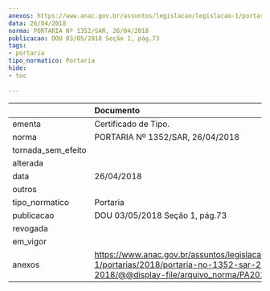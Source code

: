 ```yaml
---
anexos: https://www.anac.gov.br/assuntos/legislacao/legislacao-1/portarias/2018/portaria-no-1352-sar-26-04-2018/@@display-file/arquivo_norma/PA2018-1352.pdf
data: 26/04/2018
norma: PORTARIA Nº 1352/SAR, 26/04/2018
publicacao: DOU 03/05/2018 Seção 1, pág.73
tags:
- portaria
tipo_normatico: Portaria
hide: 
- toc 
 
---
```


|                    | Documento                                                                                                                                            |
|:-------------------|:-----------------------------------------------------------------------------------------------------------------------------------------------------|
| ementa             | Certificado de Tipo.                                                                                                                                 |
| norma              | PORTARIA Nº 1352/SAR, 26/04/2018                                                                                                                     |
| tornada_sem_efeito |                                                                                                                                                      |
| alterada           |                                                                                                                                                      |
| data               | 26/04/2018                                                                                                                                           |
| outros             |                                                                                                                                                      |
| tipo_normatico     | Portaria                                                                                                                                             |
| publicacao         | DOU 03/05/2018 Seção 1, pág.73                                                                                                                       |
| revogada           |                                                                                                                                                      |
| em_vigor           |                                                                                                                                                      |
| anexos             | https://www.anac.gov.br/assuntos/legislacao/legislacao-1/portarias/2018/portaria-no-1352-sar-26-04-2018/@@display-file/arquivo_norma/PA2018-1352.pdf |
